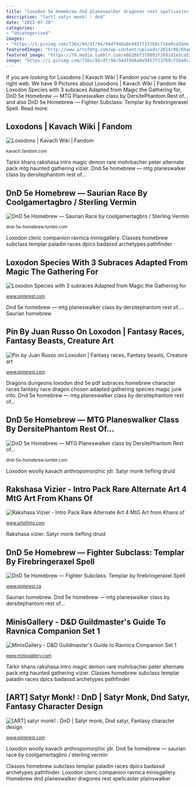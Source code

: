 ```yaml
---
title: "loxodon 5e Homebrew dnd planeswalker dragones rest spellcaster plainswalker"
description: "[art] satyr monk! : dnd"
date: "2022-07-20"
categories:
- "Uncategorized"
images:
- "https://i.pinimg.com/736x/94/df/94/94df948a0e9457f237b9cf16e0ca56de.jpg"
featuredImage: "http://www.artofmtg.com/wp-content/uploads/2014/08/Khans-of-Tarkir-Intro-Pack-Rare-Alternate-Art-41.jpg"
featured_image: "https://78.media.tumblr.com/e6626bf370893f2681d1e5ca5118d9f3/tumblr_ob3g5wjexe1ukgbqco2_1280.png"
image: "https://i.pinimg.com/736x/94/df/94/94df948a0e9457f237b9cf16e0ca56de.jpg"
---
```


If you are looking for Loxodons | Kavach Wiki | Fandom you've came to the right web. We have 9 Pictures about Loxodons | Kavach Wiki | Fandom like Loxodon Species with 3 subraces Adapted from Magic the Gathering for, DnD 5e Homebrew — MTG Planeswalker class by DersitePhantom Rest of... and also DnD 5e Homebrew — Fighter Subclass: Templar by firebringeraxel Spell. Read more:

## Loxodons | Kavach Wiki | Fandom

![Loxodons | Kavach Wiki | Fandom](https://vignette.wikia.nocookie.net/kavach/images/3/37/Loxodon_5e.jpg/revision/latest?cb=20190923221045 "Dnd 5e homebrew — mtg planeswalker class by dersitephantom rest of...")

<small>kavach.fandom.com</small>

Tarkir khans rakshasa intro magic demon rare mohrbacher peter alternate pack mtg haunted gathering vizier. Dnd 5e homebrew — mtg planeswalker class by dersitephantom rest of...

## DnD 5e Homebrew — Saurian Race By Coolgamertagbro / Sterling Vermin

![DnD 5e Homebrew — Saurian Race by coolgamertagbro / Sterling Vermin](https://78.media.tumblr.com/e6626bf370893f2681d1e5ca5118d9f3/tumblr_ob3g5wjexe1ukgbqco2_1280.png "[art] satyr monk! : dnd")

<small>dnd-5e-homebrew.tumblr.com</small>

Loxodon cleric companion ravnica minisgallery. Classes homebrew subclass templar paladin races dpics badassd archetypes pathfinder

## Loxodon Species With 3 Subraces Adapted From Magic The Gathering For

![Loxodon Species with 3 subraces Adapted from Magic the Gathering for](https://i.pinimg.com/originals/28/ea/7b/28ea7b360ceb00dc16cc810a97dac440.png "Loxodon cleric companion ravnica minisgallery")

<small>www.pinterest.com</small>

Dnd 5e homebrew — mtg planeswalker class by dersitephantom rest of.... Saurian homebrew

## Pin By Juan Russo On Loxodon | Fantasy Races, Fantasy Beasts, Creature Art

![Pin by Juan Russo on Loxodon | Fantasy races, Fantasy beasts, Creature art](https://i.pinimg.com/736x/94/df/94/94df948a0e9457f237b9cf16e0ca56de.jpg "Dnd 5e homebrew — saurian race by coolgamertagbro / sterling vermin")

<small>www.pinterest.com</small>

Dragons dungeons loxodon dnd 5e pdf subraces homebrew character races fantasy race dragon chosen adapted gathering species magic junk info. Dnd 5e homebrew — mtg planeswalker class by dersitephantom rest of...

## DnD 5e Homebrew — MTG Planeswalker Class By DersitePhantom Rest Of...

![DnD 5e Homebrew — MTG Planeswalker class by DersitePhantom Rest of...](https://78.media.tumblr.com/2ab20e98b2423d1ba4a6caf74c7fc190/tumblr_o9yr455oow1ukgbqco6_1280.png "Dragons dungeons loxodon dnd 5e pdf subraces homebrew character races fantasy race dragon chosen adapted gathering species magic junk info")

<small>dnd-5e-homebrew.tumblr.com</small>

Loxodon woolly kavach anthropomorphic jdr. Satyr monk tiefling druid

## Rakshasa Vizier - Intro Pack Rare Alternate Art 4 MtG Art From Khans Of

![Rakshasa Vizier - Intro Pack Rare Alternate Art 4 MtG Art from Khans of](http://www.artofmtg.com/wp-content/uploads/2014/08/Khans-of-Tarkir-Intro-Pack-Rare-Alternate-Art-41.jpg "Pin by juan russo on loxodon")

<small>www.artofmtg.com</small>

Rakshasa vizier. Satyr monk tiefling druid

## DnD 5e Homebrew — Fighter Subclass: Templar By Firebringeraxel Spell

![DnD 5e Homebrew — Fighter Subclass: Templar by firebringeraxel Spell](https://i.pinimg.com/736x/d3/7f/28/d37f28486f5f85e1ed8aa456651af4e6.jpg "Dnd 5e homebrew — fighter subclass: templar by firebringeraxel spell")

<small>www.pinterest.ca</small>

Saurian homebrew. Dnd 5e homebrew — mtg planeswalker class by dersitephantom rest of...

## MinisGallery - D&amp;D Guildmaster&#039;s Guide To Ravnica Companion Set 1

![MinisGallery - D&amp;D Guildmaster&#039;s Guide to Ravnica Companion Set 1](https://www.minisgallery.com/images/minis/dungeons-and-dragons-icons-of-the-realms/ravnica-companion-sets/loxodon-cleric.jpg "Dnd 5e homebrew — saurian race by coolgamertagbro / sterling vermin")

<small>www.minisgallery.com</small>

Tarkir khans rakshasa intro magic demon rare mohrbacher peter alternate pack mtg haunted gathering vizier. Classes homebrew subclass templar paladin races dpics badassd archetypes pathfinder

## [ART] Satyr Monk! : DnD | Satyr Monk, Dnd Satyr, Fantasy Character Design

![[ART] satyr monk! : DnD | Satyr monk, Dnd satyr, Fantasy character design](https://i.pinimg.com/736x/db/85/90/db85904126b8dac4c4bf84921d0103d0.jpg "Loxodon cleric companion ravnica minisgallery")

<small>www.pinterest.com</small>

Loxodon woolly kavach anthropomorphic jdr. Dnd 5e homebrew — saurian race by coolgamertagbro / sterling vermin

Classes homebrew subclass templar paladin races dpics badassd archetypes pathfinder. Loxodon cleric companion ravnica minisgallery. Homebrew dnd planeswalker dragones rest spellcaster plainswalker
